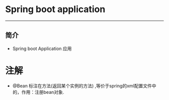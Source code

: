 #   Spring boot application

------
##  简介
- Spring boot Application 应用

# 注解
- @Bean 标注在方法(返回某个实例的方法) ,等价于spring的xml配置文件中的<bean>，作用：注册bean对象.
